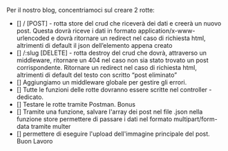 Per il nostro blog, concentriamoci sul creare 2 rotte:
- [] / [POST] - rotta store del crud che riceverà dei dati e creerà un nuovo post. Questa dovrà riceve i dati in formato application/x-www-urlencoded e dovrà ritornare un redirect nel caso di richiesta html, altrimenti di default il json dell’elemento appena creato
- [] /:slug [DELETE] - rotta destroy del crud che dovrà, attraverso un middleware, ritornare un 404 nel caso non sia stato trovato un post corrispondente. Ritornare un redirect nel caso di richiesta html, altrimenti di default del testo con scritto “post eliminato”
- [] Aggiungiamo un middleware globale per gestire gli errori.
- [] Tutte le funzioni delle rotte dovranno essere scritte nel controller - dedicato.
- [] Testare le rotte tramite Postman.
Bonus
- [] Tramite una funzione, salvare l'array dei post nel file .json
nella funzione store permettere di passare i dati nel formato multipart/form-data tramite multer
- [] permettere di eseguire l'upload dell'immagine principale del post.
Buon Lavoro